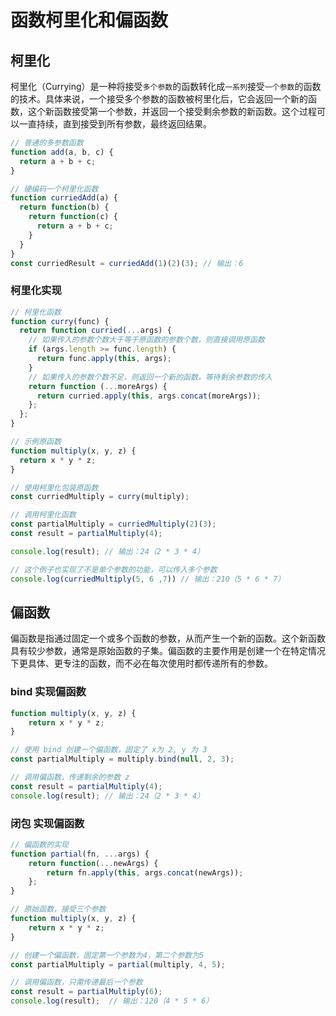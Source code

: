 # 函数柯里化和偏函数

## 柯里化

柯里化（Currying）是一种将接受`多个参数`的函数转化成`一系列`接受`一个参数`的函数的技术。具体来说，一个接受多个参数的函数被柯里化后，它会返回一个新的函数，这个新函数接受第一个参数，并返回一个接受剩余参数的新函数。这个过程可以一直持续，直到接受到所有参数，最终返回结果。

```js
// 普通的多参数函数
function add(a, b, c) {
  return a + b + c;
}

// 硬编码一个柯里化函数
function curriedAdd(a) {
  return function(b) {
    return function(c) {
      return a + b + c;
    }
  }
}
const curriedResult = curriedAdd(1)(2)(3); // 输出：6
```

### 柯里化实现

```js
// 柯里化函数
function curry(func) {
  return function curried(...args) {
    // 如果传入的参数个数大于等于原函数的参数个数，则直接调用原函数
    if (args.length >= func.length) {
      return func.apply(this, args);
    }
    // 如果传入的参数个数不足，则返回一个新的函数，等待剩余参数的传入
    return function (...moreArgs) {
      return curried.apply(this, args.concat(moreArgs));
    };
  };
}

// 示例原函数
function multiply(x, y, z) {
  return x * y * z;
}

// 使用柯里化包装原函数
const curriedMultiply = curry(multiply);

// 调用柯里化函数
const partialMultiply = curriedMultiply(2)(3);
const result = partialMultiply(4);

console.log(result); // 输出：24（2 * 3 * 4）

// 这个例子也实现了不是单个参数的功能，可以传入多个参数
console.log(curriedMultiply(5, 6 ,7)) // 输出：210（5 * 6 * 7）
```

## 偏函数

偏函数是指通过固定一个或多个函数的参数，从而产生一个新的函数。这个新函数具有较少参数，通常是原始函数的子集。偏函数的主要作用是创建一个在特定情况下更具体、更专注的函数，而不必在每次使用时都传递所有的参数。

### bind 实现偏函数

```js
function multiply(x, y, z) {
    return x * y * z;
}

// 使用 bind 创建一个偏函数，固定了 x为 2, y 为 3 
const partialMultiply = multiply.bind(null, 2, 3);

// 调用偏函数，传递剩余的参数 z
const result = partialMultiply(4);
console.log(result); // 输出：24（2 * 3 * 4）
```

### 闭包 实现偏函数

```js
// 偏函数的实现
function partial(fn, ...args) {
    return function(...newArgs) {
        return fn.apply(this, args.concat(newArgs));
    };
}

// 原始函数，接受三个参数
function multiply(x, y, z) {
    return x * y * z;
}

// 创建一个偏函数，固定第一个参数为4，第二个参数为5
const partialMultiply = partial(multiply, 4, 5);

// 调用偏函数，只需传递最后一个参数
const result = partialMultiply(6);
console.log(result);  // 输出：120（4 * 5 * 6）
```
